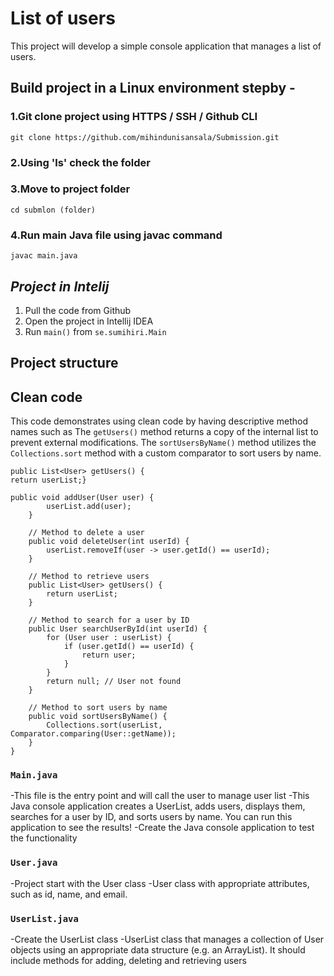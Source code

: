 # List of users 

This project will develop a simple console application that manages a list of users.


## Build project in a Linux environment stepby - 

### 1.Git clone project using HTTPS / SSH / Github CLI
    git clone https://github.com/mihindunisansala/Submission.git

### 2.Using 'ls' check the folder
### 3.Move to  project folder 
    cd submlon (folder)
### 4.Run main Java file using javac command
    javac main.java

## *Project in Intelij*

1. Pull the code from Github
2. Open the project in Intellij IDEA
3. Run `main()` from `se.sumihiri.Main`

## Project structure

## Clean code

This code demonstrates using clean code by having descriptive method names such as
The `getUsers()` method returns a copy of the internal list to prevent external modifications. 
The `sortUsersByName()` method utilizes the `Collections.sort` method with a custom comparator to sort users by name.
```
public List<User> getUsers() {
return userList;}

public void addUser(User user) {
        userList.add(user);
    }

    // Method to delete a user
    public void deleteUser(int userId) {
        userList.removeIf(user -> user.getId() == userId);
    }

    // Method to retrieve users
    public List<User> getUsers() {
        return userList;
    }

    // Method to search for a user by ID
    public User searchUserById(int userId) {
        for (User user : userList) {
            if (user.getId() == userId) {
                return user;
            }
        }
        return null; // User not found
    }

    // Method to sort users by name
    public void sortUsersByName() {
        Collections.sort(userList, Comparator.comparing(User::getName));
    }
}
```

### `Main.java`
-This file is the entry point and will call the user to manage user list
-This Java console application creates a UserList, adds users, displays them, searches for a user by ID, and sorts users by name. You can run this application to see the results!
-Create the Java console application to test the functionality
### `User.java`
-Project start with the User class
-User class with appropriate attributes, such as id, name, and email.

### `UserList.java`
-Create the UserList class
-UserList class that manages a collection of User objects using an appropriate data structure (e.g. an ArrayList). It should include methods for adding, deleting and retrieving users
           



